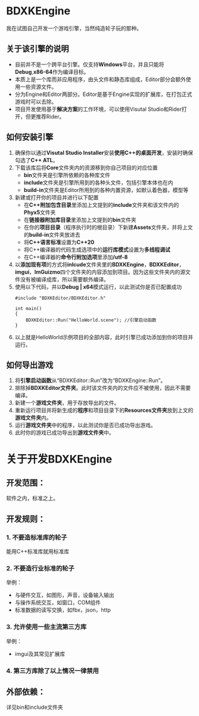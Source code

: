 # BDXKEngine
我在试图自己开发一个游戏引擎，当然纯造轮子玩的那种。</br>
## 关于该引擎的说明
- 目前并不是一个跨平台引擎。仅支持**Windows**平台，并且只能将**Debug**,**x86-64**作为编译目标。
- 本质上是一个库而非应用程序，由头文件和静态库组成，Editor部分会额外使用一些资源文件。
- 分为Engine和Editor两部分。Editor是基于Engine实现的扩展库，在打包正式游戏时可以去除。
- 项目开发使用基于**解决方案**的工作环境，可以使用Visutal Studio和Rider打开，但更推荐Rider。
## 如何安装引擎
1. 确保你以通过**Visutal Studio Installer**安装**使用C++的桌面开发**，安装时确保勾选了**C++ ATL**。
2. 下载该库后将**Core**文件夹内的资源移到你自己项目的对应位置
    - **bin**文件夹是引擎所依赖的各种库文件
    - **include**文件夹是引擎所用到的各种头文件，包括引擎本体也在内
    - **build-in**文件夹是Editor所用到的各种内置资源，如默认着色器，模型等
3. 新建或打开你的项目并进行以下配置
    - 在**C++附加包含目录**里添加上文提到的**include**文件夹和该文件内的**Phyx5**文件夹
    - 在**链接器附加库目录**里添加上文提到的**bin**文件夹
    - 在你的**项目目录**（程序执行时的根目录）下新建**Assets**文件夹，并将上文的**build-in**文件夹放进去
    - 将**C++语言标准**设置为**C++20**
    - 将C++编译器的代码生成选项中的**运行库模式**设置为**多线程调试**
    - 在C++编译器的**命令行附加选项**里添加<b>/utf-8</b>
4. 以**添加现有项**的方式将**inlcude**文件夹里的**BDXKEngine**，**BDXKEditor**，**imgui**，**ImGuizmo**四个文件夹的内容添加到项目。因为这些文件夹内的源文件没有被编译成库，所以需要额外编译。
5. 使用以下代码，并以**Debug | x64**模式运行，以此测试你是否已配置成功
    ```
    #include "BDXKEditor/BDXKEditor.h"

    int main()
    {
        BDXKEditor::Run("HelloWorld.scene"); //引擎启动函数
    }
    ```
6. 以上就是HelloWorld示例项目的全部内容，此时引擎已成功添加到你的项目并运行。
## 如何导出游戏
1. 将**引擎启动函数**从“BDXKEditor::Run”改为“BDXKEngine::Run”。
2. 排除掉**BDXKEditor文件夹**。此时该文件夹内的文件应不被使用，因此不需要编译。
3. 新建一个**游戏文件夹**，用于存放导出的文件。
4. 重新运行项目并将新生成的**程序**和项目目录下的**Resources文件夹**放到上文的**游戏文件夹**内。
5. 运行**游戏文件夹**中的程序，以此测试你是否已成功导出游戏。
6. 此时你的游戏已成功导出到**游戏文件夹**中。

# 关于开发BDXKEngine

## 开发范围：
软件之内，标准之上。

## 开发规则：
### 1. 不要造标准库的轮子
能用C++标准库就用标准库
### 2. 不要造行业标准的轮子
举例：
* 与硬件交互，如图形，声音，设备输入输出
* 与操作系统交互，如窗口，COM组件
* 标准数据的读写交换，如fbx，json，http
### 3. 允许使用一些主流第三方库
举例：
* imgui及其常见扩展库
### 4. 第三方库除了以上情况一律禁用
## 外部依赖：
详见bin和include文件夹
